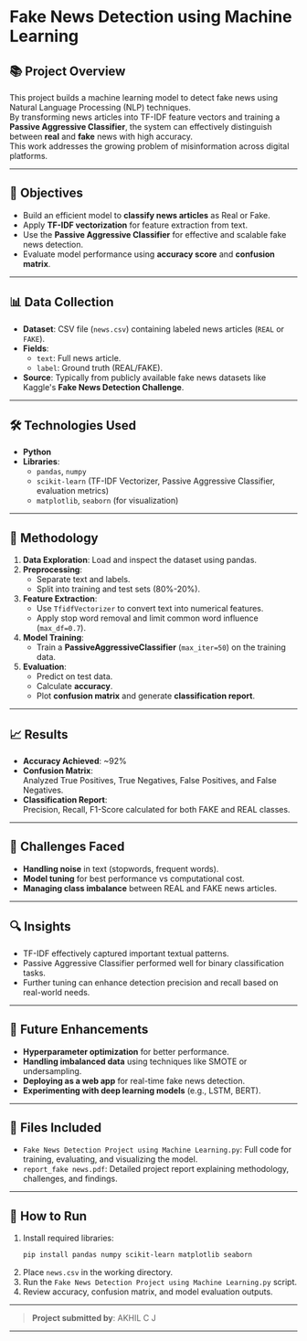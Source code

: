 
# Fake News Detection using Machine Learning

## 📚 Project Overview
This project builds a machine learning model to detect fake news using Natural Language Processing (NLP) techniques.  
By transforming news articles into TF-IDF feature vectors and training a **Passive Aggressive Classifier**, the system can effectively distinguish between **real** and **fake** news with high accuracy.  
This work addresses the growing problem of misinformation across digital platforms.

---

## 🎯 Objectives
- Build an efficient model to **classify news articles** as Real or Fake.
- Apply **TF-IDF vectorization** for feature extraction from text.
- Use the **Passive Aggressive Classifier** for effective and scalable fake news detection.
- Evaluate model performance using **accuracy score** and **confusion matrix**.

---

## 📊 Data Collection
- **Dataset**: CSV file (`news.csv`) containing labeled news articles (`REAL` or `FAKE`).
- **Fields**:
  - `text`: Full news article.
  - `label`: Ground truth (REAL/FAKE).
- **Source**: Typically from publicly available fake news datasets like Kaggle's **Fake News Detection Challenge**.

---

## 🛠️ Technologies Used
- **Python**
- **Libraries**:  
  - `pandas`, `numpy`
  - `scikit-learn` (TF-IDF Vectorizer, Passive Aggressive Classifier, evaluation metrics)
  - `matplotlib`, `seaborn` (for visualization)

---

## 🧹 Methodology
1. **Data Exploration**: Load and inspect the dataset using pandas.
2. **Preprocessing**: 
   - Separate text and labels.
   - Split into training and test sets (80%-20%).
3. **Feature Extraction**: 
   - Use `TfidfVectorizer` to convert text into numerical features.
   - Apply stop word removal and limit common word influence (`max_df=0.7`).
4. **Model Training**:
   - Train a **PassiveAggressiveClassifier** (`max_iter=50`) on the training data.
5. **Evaluation**:
   - Predict on test data.
   - Calculate **accuracy**.
   - Plot **confusion matrix** and generate **classification report**.

---

## 📈 Results
- **Accuracy Achieved**: ~92%
- **Confusion Matrix**:  
  Analyzed True Positives, True Negatives, False Positives, and False Negatives.
- **Classification Report**:  
  Precision, Recall, F1-Score calculated for both FAKE and REAL classes.

---

## 🚧 Challenges Faced
- **Handling noise** in text (stopwords, frequent words).
- **Model tuning** for best performance vs computational cost.
- **Managing class imbalance** between REAL and FAKE news articles.

---

## 🔍 Insights
- TF-IDF effectively captured important textual patterns.
- Passive Aggressive Classifier performed well for binary classification tasks.
- Further tuning can enhance detection precision and recall based on real-world needs.

---

## 🚀 Future Enhancements
- **Hyperparameter optimization** for better performance.
- **Handling imbalanced data** using techniques like SMOTE or undersampling.
- **Deploying as a web app** for real-time fake news detection.
- **Experimenting with deep learning models** (e.g., LSTM, BERT).

---

## 📂 Files Included
- `Fake News Detection Project using Machine Learning.py`: Full code for training, evaluating, and visualizing the model.
- `report_fake news.pdf`: Detailed project report explaining methodology, challenges, and findings.

---

## 📌 How to Run
1. Install required libraries:
    ```bash
    pip install pandas numpy scikit-learn matplotlib seaborn
    ```
2. Place `news.csv` in the working directory.
3. Run the `Fake News Detection Project using Machine Learning.py` script.
4. Review accuracy, confusion matrix, and model evaluation outputs.

---

> **Project submitted by**: AKHIL C J

---
